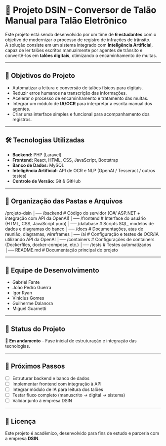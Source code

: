 # 🚦 Projeto DSIN – Conversor de Talão Manual para Talão Eletrônico

Este projeto está sendo desenvolvido por um time de **6 estudantes** com o objetivo de modernizar o processo de registro de infrações de trânsito.  
A solução consiste em um sistema integrado com **Inteligência Artificial**, capaz de ler talões escritos manualmente por agentes de trânsito e convertê-los em **talões digitais**, otimizando o encaminhamento de multas.

---

## 📌 Objetivos do Projeto
- Automatizar a leitura e conversão de talões físicos para digitais.
- Reduzir erros humanos na transcrição das informações.
- Acelerar o processo de encaminhamento e tratamento das multas.
- Integrar um módulo de **IA/OCR** para interpretar a escrita manual dos agentes.
- Criar uma interface simples e funcional para acompanhamento dos registros.

---

## 🛠️ Tecnologias Utilizadas
- **Backend:** PHP (Laravel)  
- **Frontend:** React, HTML, CSS, JavaScript, Bootstrap  
- **Banco de Dados:** MySQL  
- **Inteligência Artificial:** API de OCR e NLP (OpenAI / Tesseract / outros testes)  
- **Controle de Versão:** Git & GitHub  

---

## 📂 Organização das Pastas e Arquivos
/projeto-dsin
│── /backend        # Código do servidor (C#/ ASP.NET + integração com API da OpenAI)
│── /frontend       # Interface do usuário (HTML, CSS, JavaScript puro)
│── /database       # Scripts SQL, modelos de dados e diagramas do banco
│── /docs           # Documentações, atas de reunião, diagramas, wireframes
│── /ai             # Configuração e testes de OCR/IA utilizando API da OpenAI
│── /containers     # Configurações de containers (Dockerfiles, docker-compose, etc.)
│── /tests          # Testes automatizados
│── README.md       # Documentação principal do projeto

---

## 👥 Equipe de Desenvolvimento
- Gabriel Fante
- João Pedro Guerra
- Igor Ryan
- Vinicius Gomes
- Guilherme Dalanora
- Miguel Guarnetti

---

## 🚀 Status do Projeto
🔄 **Em andamento** – Fase inicial de estruturação e integração das tecnologias.

---

## 📅 Próximos Passos
- [ ] Estruturar backend e banco de dados  
- [ ] Implementar frontend com integração à API  
- [ ] Integrar módulo de IA para leitura dos talões  
- [ ] Testar fluxo completo (manuscrito → digital → sistema)  
- [ ] Validar junto à empresa DSIN  

---

## 📖 Licença
Este projeto é acadêmico, desenvolvido para fins de estudo e parceria com a empresa **DSIN**.  
